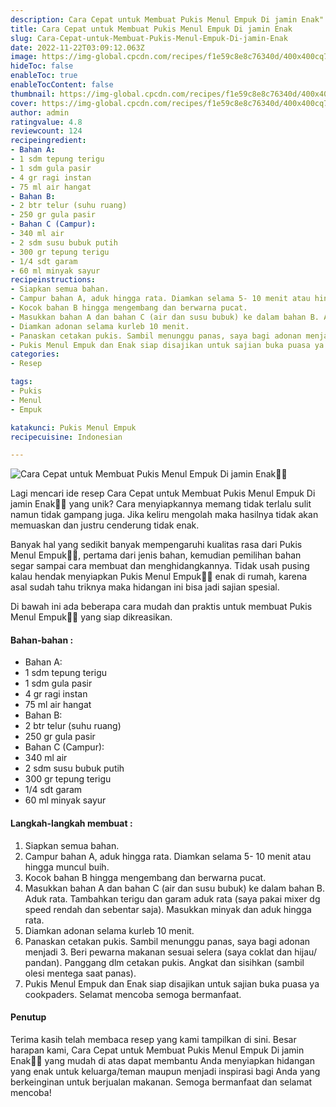 ```yaml
---
description: Cara Cepat untuk Membuat Pukis Menul Empuk Di jamin Enak"
title: Cara Cepat untuk Membuat Pukis Menul Empuk Di jamin Enak
slug: Cara-Cepat-untuk-Membuat-Pukis-Menul-Empuk-Di-jamin-Enak
date: 2022-11-22T03:09:12.063Z
image: https://img-global.cpcdn.com/recipes/f1e59c8e8c76340d/400x400cq70/photo.jpg
hideToc: false
enableToc: true
enableTocContent: false
thumbnail: https://img-global.cpcdn.com/recipes/f1e59c8e8c76340d/400x400cq70/photo.jpg
cover: https://img-global.cpcdn.com/recipes/f1e59c8e8c76340d/400x400cq70/photo.jpg
author: admin
ratingvalue: 4.8
reviewcount: 124
recipeingredient:
- Bahan A:
- 1 sdm tepung terigu
- 1 sdm gula pasir
- 4 gr ragi instan
- 75 ml air hangat
- Bahan B:
- 2 btr telur (suhu ruang)
- 250 gr gula pasir
- Bahan C (Campur):
- 340 ml air
- 2 sdm susu bubuk putih
- 300 gr tepung terigu
- 1/4 sdt garam
- 60 ml minyak sayur
recipeinstructions:
- Siapkan semua bahan.
- Campur bahan A, aduk hingga rata. Diamkan selama 5- 10 menit atau hingga muncul buih.
- Kocok bahan B hingga mengembang dan berwarna pucat.
- Masukkan bahan A dan bahan C (air dan susu bubuk) ke dalam bahan B. Aduk rata. Tambahkan terigu dan garam aduk rata (saya pakai mixer dg speed rendah dan sebentar saja). Masukkan minyak dan aduk hingga rata.
- Diamkan adonan selama kurleb 10 menit.
- Panaskan cetakan pukis. Sambil menunggu panas, saya bagi adonan menjadi 3. Beri pewarna makanan sesuai selera (saya coklat dan hijau/ pandan). Panggang dlm cetakan pukis. Angkat dan sisihkan (sambil olesi mentega saat panas).
- Pukis Menul Empuk dan Enak siap disajikan untuk sajian buka puasa ya cookpaders. Selamat mencoba semoga bermanfaat.
categories:
- Resep

tags:
- Pukis
- Menul
- Empuk

katakunci: Pukis Menul Empuk
recipecuisine: Indonesian

---
```


![Cara Cepat untuk Membuat Pukis Menul Empuk Di jamin Enak👩‍🍳](https://img-global.cpcdn.com/recipes/f1e59c8e8c76340d/400x400cq70/photo.jpg)

Lagi mencari ide resep Cara Cepat untuk Membuat Pukis Menul Empuk Di jamin Enak👩‍🍳 yang unik? Cara menyiapkannya memang tidak terlalu sulit namun tidak gampang juga. Jika keliru mengolah maka hasilnya tidak akan memuaskan dan justru cenderung tidak enak.

Banyak hal yang sedikit banyak mempengaruhi kualitas rasa dari Pukis Menul Empuk👩‍🍳, pertama dari jenis bahan, kemudian pemilihan bahan segar sampai cara membuat dan menghidangkannya. Tidak usah pusing kalau hendak menyiapkan Pukis Menul Empuk👩‍🍳 enak di rumah, karena asal sudah tahu triknya maka hidangan ini bisa jadi sajian spesial.

Di bawah ini ada beberapa cara mudah dan praktis untuk membuat Pukis Menul Empuk👩‍🍳 yang siap dikreasikan.

<!--inarticleads1-->

#### Bahan-bahan :

- Bahan A:
- 1 sdm tepung terigu
- 1 sdm gula pasir
- 4 gr ragi instan
- 75 ml air hangat
- Bahan B:
- 2 btr telur (suhu ruang)
- 250 gr gula pasir
- Bahan C (Campur):
- 340 ml air
- 2 sdm susu bubuk putih
- 300 gr tepung terigu
- 1/4 sdt garam
- 60 ml minyak sayur

<!--inarticleads2-->

#### Langkah-langkah membuat :

1. Siapkan semua bahan.
1. Campur bahan A, aduk hingga rata. Diamkan selama 5- 10 menit atau hingga muncul buih.
1. Kocok bahan B hingga mengembang dan berwarna pucat.
1. Masukkan bahan A dan bahan C (air dan susu bubuk) ke dalam bahan B. Aduk rata. Tambahkan terigu dan garam aduk rata (saya pakai mixer dg speed rendah dan sebentar saja). Masukkan minyak dan aduk hingga rata.
1. Diamkan adonan selama kurleb 10 menit.
1. Panaskan cetakan pukis. Sambil menunggu panas, saya bagi adonan menjadi 3. Beri pewarna makanan sesuai selera (saya coklat dan hijau/ pandan). Panggang dlm cetakan pukis. Angkat dan sisihkan (sambil olesi mentega saat panas).
1. Pukis Menul Empuk dan Enak siap disajikan untuk sajian buka puasa ya cookpaders. Selamat mencoba semoga bermanfaat.

#### Penutup

Terima kasih telah membaca resep yang kami tampilkan di sini. Besar harapan kami, Cara Cepat untuk Membuat Pukis Menul Empuk Di jamin Enak👩‍🍳 yang mudah di atas dapat membantu Anda menyiapkan hidangan yang enak untuk keluarga/teman maupun menjadi inspirasi bagi Anda yang berkeinginan untuk berjualan makanan. Semoga bermanfaat dan selamat mencoba!